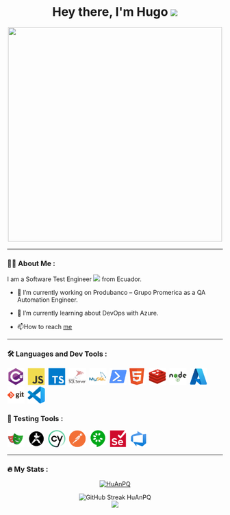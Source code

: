 <!--
**HuAnPQ/HuAnPQ** is a ✨ _special_ ✨ repository because its `README.md` (this file) appears on your GitHub profile.

Here are some ideas to get you started:

- 🔭 I’m currently working on ...
- 🌱 I’m currently learning ...
- 👯 I’m looking to collaborate on ...
- 🤔 I’m looking for help with ...
- 💬 Ask me about ...
- 📫 How to reach me: ...
- 😄 Pronouns: ...
- ⚡ Fun fact: ...
-->
<div id="header" align="center">
  <h1>
  Hey there, I'm Hugo
  <img src="https://media.giphy.com/media/hvRJCLFzcasrR4ia7z/giphy.gif" width="30px"/>
  </h1>
</div>
<div align="center">
  <img src="https://media0.giphy.com/media/v1.Y2lkPTc5MGI3NjExNGNpMHh0MnN0Mzd1M2RlMTM1NTFzb3lmNTdscWJyNGl4d2t5eTg1eCZlcD12MV9pbnRlcm5hbF9naWZfYnlfaWQmY3Q9Zw/20NHiDnH41d9Ls6NlU/giphy.gif" width="500" height="500"/>
</div>

---
### :man_technologist: About Me :
I am a Software Test Engineer <img src="https://media1.giphy.com/media/v1.Y2lkPTc5MGI3NjExdWtyMjFjcjNxZXlwbmJkczhyZmQyb3E0a3BxMHF2YW41bjVlZ2RjMyZlcD12MV9pbnRlcm5hbF9naWZfYnlfaWQmY3Q9Zw/B4xdycvhDq7qM3cdh2/giphy.gif" width="30"> from Ecuador.
- :telescope: I’m currently working on Produbanco – Grupo Promerica as a QA Automation Engineer.

- :seedling: I’m currently learning about DevOps with Azure.

- :mailbox:How to reach [me](https://www.linkedin.com/in/huan26/)

---

### :hammer_and_wrench: Languages and Dev Tools :
<div>
  <img src="https://github.com/devicons/devicon/blob/master/icons/csharp/csharp-original.svg" title="Csharp" alt="Csharp" width="40" height="40"/>&nbsp;
  <img src="https://github.com/devicons/devicon/blob/master/icons/javascript/javascript-original.svg" title="JavaScript" alt="JavaScript" width="40" height="40"/>&nbsp;
  <img src="https://github.com/devicons/devicon/blob/master/icons/typescript/typescript-original.svg" title="Typescript" **alt="Typescript" width="40" height="40"/>&nbsp;
  <img src="https://github.com/devicons/devicon/blob/master/icons/microsoftsqlserver/microsoftsqlserver-original-wordmark.svg" title="SqlServer" alt="SqlServer" width="40" height="40"/>&nbsp;
  <img src="https://github.com/devicons/devicon/blob/master/icons/mysql/mysql-original-wordmark.svg" title="MySQL"  alt="MySQL" width="40" height="40"/>&nbsp;
  <img src="https://github.com/devicons/devicon/blob/master/icons/powershell/powershell-original.svg" title="PowerShell" **alt="PowerShell" width="40" height="40"/>
  <img src="https://github.com/devicons/devicon/blob/master/icons/html5/html5-original.svg" title="HTML5" alt="HTML" width="40" height="40"/>&nbsp;
  <img src="https://github.com/devicons/devicon/blob/master/icons/redis/redis-original.svg" title="Redis" alt="Redis" width="40" height="40"/>&nbsp;
  <img src="https://github.com/devicons/devicon/blob/master/icons/nodejs/nodejs-original-wordmark.svg" title="NodeJS" alt="NodeJS" width="40" height="40"/>&nbsp;
  <img src="https://github.com/devicons/devicon/blob/master/icons/azure/azure-original.svg" title="Azure" alt="Azure" width="40" height="40"/>&nbsp;
  <img src="https://github.com/devicons/devicon/blob/master/icons/git/git-original-wordmark.svg" title="Git" **alt="Git" width="40" height="40"/>&nbsp;
  <img src="https://github.com/devicons/devicon/blob/master/icons/vscode/vscode-original.svg" title="VsCode" **alt="VsCode" width="40" height="40"/>
  
  
</div>

### 🐞 Testing Tools :
<div>
  <img src="https://github.com/devicons/devicon/blob/master/icons/playwright/playwright-original.svg" title="Playwright" **alt="Playwright" width="40" height="40"/>&nbsp;
  <img src="https://github.com/devicons/devicon/blob/master/icons/karatelabs/karatelabs-original.svg" title="Karate" **alt="Karate" width="40" height="40"/>&nbsp;
  <img src="https://github.com/devicons/devicon/blob/master/icons/cypressio/cypressio-original.svg" title="CypressIO" **alt="CypressIO" width="40" height="40"/>&nbsp;
  <img src="https://github.com/devicons/devicon/blob/master/icons/postman/postman-original.svg" title="Postman" **alt="Postman" width="40" height="40"/>&nbsp;
  <img src="https://github.com/devicons/devicon/blob/master/icons/cucumber/cucumber-plain.svg" title="Cucumber" **alt="Cucumber" width="40" height="40"/>&nbsp;
  <img src="https://github.com/devicons/devicon/blob/master/icons/selenium/selenium-original.svg" title="Selenium" **alt="Selenium" width="40" height="40"/>&nbsp;
  <img src="https://github.com/devicons/devicon/blob/master/icons/azuredevops/azuredevops-original.svg" title="Azure DevOps" **alt="Azure DevOps" width="40" height="40"/>
</div>

---

### :fire: My Stats :
<p align="center"> <a href="https://github.com/ryo-ma/github-profile-trophy"><img src="https://github-profile-trophy.vercel.app/?username=HuAnPQ&rank=-?&row=2&column=5&theme=chalk&margin-w=8&margin-h=8&no-bg=true" alt="HuAnPQ" width="800"/></a> </p>
<div align="center">
  <img src="http://github-readme-streak-stats.herokuapp.com?user=HuAnPQ&theme=dark&border_radius=&mode=weekly" alt="GitHub Streak HuAnPQ" width="800" />
</div>
<div align="center">
  <img src="https://github-readme-stats.vercel.app/api/top-langs/?username=HuAnPQ&layout=compact&theme=vision-friendly-dark" width="800"/>
</div>
